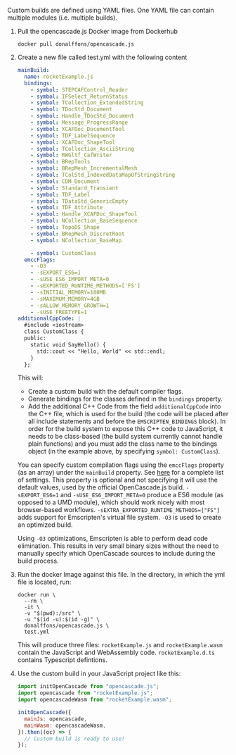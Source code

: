 Custom builds are defined using YAML files. One YAML file can contain multiple modules (i.e. multiple builds).

1. Pull the opencascade.js Docker image from Dockerhub

   ```text
   docker pull donalffons/opencascade.js
   ```

2. Create a new file called test.yml with the following content

   ```yml
   mainBuild:
     name: rocketExample.js
     bindings:
       - symbol: STEPCAFControl_Reader
       - symbol: IFSelect_ReturnStatus
       - symbol: TCollection_ExtendedString
       - symbol: TDocStd_Document
       - symbol: Handle_TDocStd_Document
       - symbol: Message_ProgressRange
       - symbol: XCAFDoc_DocumentTool
       - symbol: TDF_LabelSequence
       - symbol: XCAFDoc_ShapeTool
       - symbol: TCollection_AsciiString
       - symbol: RWGltf_CafWriter
       - symbol: BRepTools
       - symbol: BRepMesh_IncrementalMesh
       - symbol: TColStd_IndexedDataMapOfStringString
       - symbol: CDM_Document
       - symbol: Standard_Transient
       - symbol: TDF_Label
       - symbol: TDataStd_GenericEmpty
       - symbol: TDF_Attribute
       - symbol: Handle_XCAFDoc_ShapeTool
       - symbol: NCollection_BaseSequence
       - symbol: TopoDS_Shape
       - symbol: BRepMesh_DiscretRoot
       - symbol: NCollection_BaseMap

       - symbol: CustomClass
     emccFlags:
       - -O3
       - -sEXPORT_ES6=1
       - -sUSE_ES6_IMPORT_META=0
       - -sEXPORTED_RUNTIME_METHODS=['FS']
       - -sINITIAL_MEMORY=100MB
       - -sMAXIMUM_MEMORY=4GB
       - -sALLOW_MEMORY_GROWTH=1
       - -sUSE_FREETYPE=1
   additionalCppCode: |
     #include <iostream>
     class CustomClass {
     public:
       static void SayHello() {
         std::cout << "Hello, World" << std::endl;
       }
     };
   ```

   This will:

   - Create a custom build with the default compiler flags.
   - Generate bindings for the classes defined in the `bindings` property.
   - Add the additional C++ Code from the field `additionalCppCode` into the C++ file, which is used for the build (the code will be placed after all include statements and before the `EMSCRIPTEN_BINDINGS` block). In order for the build system to expose this C++ code to JavaScript, it needs to be class-based (the build system currently cannot handle plain functions) and you must add the class name to the bindings object (in the example above, by specifying `symbol: CustomClass`).

   You can specify custom compilation flags using the `emccFlags` property (as an array) under the `mainBuild` property. See [here](https://github.com/emscripten-core/emscripten/blob/master/src/settings.js) for a complete list of settings. This property is optional and not specifying it will use the default values, used by the official OpenCascade.js build. `-sEXPORT_ES6=1` and `-sUSE_ES6_IMPORT_META=0` produce a ES6 module (as opposed to a UMD module), which should work nicely with most browser-based workflows. `-sEXTRA_EXPORTED_RUNTIME_METHODS=["FS"]` adds support for Emscripten's virtual file system. `-O3` is used to create an optimized build.

   Using `-O3` optimizations, Emscripten is able to perform dead code elimination. This results in very small binary sizes without the need to manually specify which OpenCascade sources to include during the build process.

3. Run the docker Image against this file. In the directory, in which the yml file is located, run:

   ```text
   docker run \
     --rm \
     -it \
     -v "$(pwd):/src" \
     -u "$(id -u):$(id -g)" \
     donalffons/opencascade.js \
     test.yml
   ```

   This will produce three files: `rocketExample.js` and `rocketExample.wasm` contain the JavaScript and WebAssembly code. `rocketExample.d.ts` contains Typescript defintions.

4. Use the custom build in your JavaScript project like this:

   ```js
   import initOpenCascade from "opencascade.js";
   import opencascade from "rocketExample.js";
   import opencascadeWasm from "rocketExample.wasm";

   initOpenCascade({
     mainJs: opencascade,
     mainWasm: opencascadeWasm,
   }).then((oc) => {
     // Custom build is ready to use!
   });
   ```
